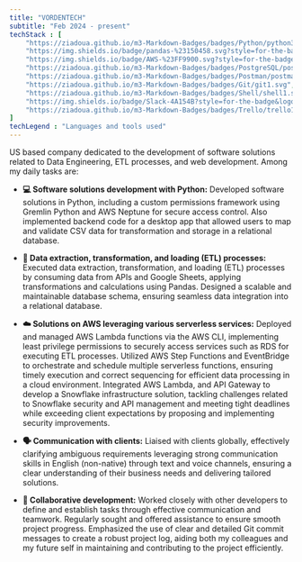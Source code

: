 ```yaml
---
title: "VORDENTECH"
subtitle: "Feb 2024 - present"
techStack : [
    "https://ziadoua.github.io/m3-Markdown-Badges/badges/Python/python3.svg", 
    "https://img.shields.io/badge/pandas-%23150458.svg?style=for-the-badge&logo=pandas&logoColor=white", 
    "https://img.shields.io/badge/AWS-%23FF9900.svg?style=for-the-badge&logo=amazon-aws&logoColor=white",
    "https://ziadoua.github.io/m3-Markdown-Badges/badges/PostgreSQL/postgresql1.svg",
    "https://ziadoua.github.io/m3-Markdown-Badges/badges/Postman/postman1.svg",
    "https://ziadoua.github.io/m3-Markdown-Badges/badges/Git/git1.svg",
    "https://ziadoua.github.io/m3-Markdown-Badges/badges/Shell/shell1.svg",
    "https://img.shields.io/badge/Slack-4A154B?style=for-the-badge&logo=slack&logoColor=white",
    "https://ziadoua.github.io/m3-Markdown-Badges/badges/Trello/trello1.svg"
]
techLegend : "Languages and tools used"
---
```


US based company dedicated to the development of software solutions related to Data Engineering, ETL processes, and web development. Among my daily tasks are:

- **💻 Software solutions development with Python:** Developed software solutions in Python, including a custom permissions framework using Gremlin Python and AWS Neptune for secure access control. Also implemented backend code for a desktop app that allowed users to map and validate CSV data for transformation and storage in a relational database.

- **🔄 Data extraction, transformation, and loading (ETL) processes:** Executed data extraction, transformation, and loading (ETL) processes by consuming data from APIs and Google Sheets, applying transformations and calculations using Pandas. Designed a scalable and maintainable database schema, ensuring seamless data integration into a relational database.

- **☁️ Solutions on AWS leveraging various serverless services:** Deployed and managed AWS Lambda functions via the AWS CLI, implementing least privilege permissions to securely access services such as RDS for executing ETL processes. Utilized AWS Step Functions and EventBridge to orchestrate and schedule multiple serverless functions, ensuring timely execution and correct sequencing for efficient data processing in a cloud environment. Integrated AWS Lambda, and API Gateway to develop a Snowflake infrastructure solution, tackling challenges related to Snowflake security and API management and meeting tight deadlines while exceeding client expectations by proposing and implementing security improvements.

- **🗣️ Communication with clients:** Liaised with clients globally, effectively clarifying ambiguous requirements leveraging strong communication skills in English (non-native) through text and voice channels, ensuring a clear understanding of their business needs and delivering tailored solutions.

- **🤝 Collaborative development:** Worked closely with other developers to define and establish tasks through effective communication and teamwork. Regularly sought and offered assistance to ensure smooth project progress. Emphasized the use of clear and detailed Git commit messages to create a robust project log, aiding both my colleagues and my future self in maintaining and contributing to the project efficiently.